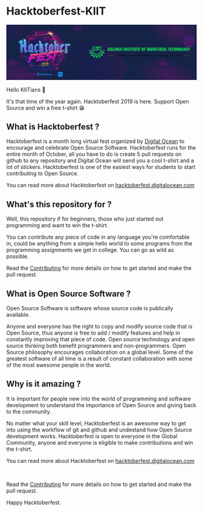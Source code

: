 # Hacktoberfest-KIIT

![](images/hacktoberfest-header.png)


Hello KIITians 👋

It's that time of the year again. Hacktoberfest 2019 is here. Support Open Source and win a free t-shirt 😁

## What is Hacktoberfest ?

Hacktoberfest is a month long virtual fest organized by [Digital Ocean](https://www.digitalocean.com/) to encourage and celebrate Open Source Software.
Hacktoberfest runs for the entire month of October, all you have to do is create 5 pull requests on github to any repository
and Digital Ocean will send you a cool t-shirt and a lot of stickers. 
Hacktoberfest is one of the easiest ways for students to start contributing to Open Source.

You can read more about Hacktoberfest on [hacktoberfest.digitalocean.com](https://hacktoberfest.digitalocean.com/)

## What's this repository for ?

Well, this repository if for beginners, those who just started out programming and want to win the t-shirt. 

You can contribute any piece of code in any language you're comfortable in, could be anything from a 
simple hello world to some programs from the programming assignments we get in college. You can go as wild as possible.


Read the [Contributing](CONTRIBUTING.md) for more details on how to get started and make the pull request. 


## What is Open Source Software ?

Open Source Software is software whose source code is publically available. 


Anyone and everyone has the right to copy and modify source code that is Open Source, thus anyone is free to add / modify features
and help in constantly improving that piece of code.
Open source technology and open source thinking both benefit programmers and non-programmers.
Open Source philosophy encourages collaboration on a global level. Some of the greatest software of all time is a result of
constant collaboration with some of the most awesome people in the world. 


## Why is it amazing ?

It is important for people new into the world of programming and software development to understand the importance 
of Open Source and giving back to the community. 

No matter what your skill level, Hacktoberfest is an awesome way to get into using the workflow of git and github and undestand how Open Source development works. 
Hacktoberfest is open to everyone in the Global Community, anyone and everyone is eligible to make contributions and win the t-shirt.

You can read more about Hacktoberfest on [hacktoberfest.digitalocean.com](https://hacktoberfest.digitalocean.com/)



<br>

Read the [Contributing](CONTRIBUTING.md) for more details on how to get started and make the pull request. 

Happy Hacktoberfest.
